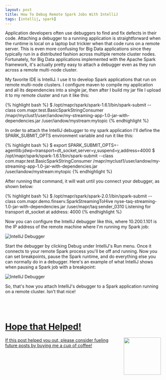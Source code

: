 ```yaml
---
layout: post
title: How To Debug Remote Spark Jobs With IntelliJ
tags: [intellij, spark]
---
```


Application developers often use debuggers to find and fix defects in their code. Attaching a debugger to a running application is straightforward when the runtime is local on a laptop but trickier when that code runs on a remote server. This is even more confusing for Big Data applications since they typically run in a distributed fashion across multiple remote cluster nodes.  Fortunately, for Big Data applications implemented with the Apache Spark framework, it's actually pretty easy to attach a debugger even as they run across a remote multi-node cluster.

My favorite IDE is IntelliJ. I use it to develop Spark applications that run on remote multi-node clusters. I configure maven to compile my application and all its dependencies into a single jar, then after I build my jar file I upload it to my remote cluster and run it like this:

{% highlight bash %}
$ /opt/mapr/spark/spark-1.6.1/bin/spark-submit --class com.mapr.test.BasicSparkStringConsumer /mapr/myclust1/user/iandow/my-streaming-app-1.0-jar-with-dependencies.jar /user/iandow/mystream:mytopic
{% endhighlight %}

In order to attach the IntelliJ debugger to my spark application I'll define the SPARK_SUBMIT_OPTS environment variable and run it like this:

{% highlight bash %}
$ export SPARK_SUBMIT_OPTS=-agentlib:jdwp=transport=dt_socket,server=y,suspend=y,address=4000
$ /opt/mapr/spark/spark-1.6.1/bin/spark-submit --class com.mapr.test.BasicSparkStringConsumer /mapr/myclust1/user/iandow/my-streaming-app-1.0-jar-with-dependencies.jar /user/iandow/mystream:mytopic
{% endhighlight %}

After running that command, it will wait until you connect your debugger, as shown below:

{% highlight bash %}
$ /opt/mapr/spark/spark-2.0.1/bin/spark-submit --class com.mapr.demo.finserv.SparkStreamingToHive nyse-taq-streaming-1.0-jar-with-dependencies.jar /user/mapr/taq:sender_0310
Listening for transport dt_socket at address: 4000
{% endhighlight %}

Now you can configure the IntelliJ debugger like this, where 10.200.1.101 is the IP address of the remote machine where I'm running my Spark job:

![IntelliJ Debugger](http://iandow.github.io/img/IntelliJ%20debug%20config.png)

Start the debugger by clicking Debug under IntelliJ's Run menu. Once it connects to your remote Spark process you'll be off and running. Now you can set breakpoints, pause the Spark runtime, and do everything else you can normally do in a debugger.  Here's an example of what IntelliJ shows when pausing a Spark job with a breakpoint:

![IntelliJ Debugger](http://iandow.github.io/img/IntelliJ_debugger.png)

So, that's how you attach IntelliJ's debugger to a Spark application running on a remote cluster. Isn't that nice!

<br><br>
<div class="main-explain-area padding-override jumbotron">
  <a href="https://www.paypal.me/iandownard" title="PayPal donation" target="_blank">
  <h1>Hope that Helped!</h1>
  <img src="http://iandow.github.io/img/starbucks_coffee_cup.png" width="120" style="margin-left: 15px" align="right">
  <p class="margin-override font-override">
    If this post helped you out, please consider fueling future posts by buying me a cup of coffee!</p>
  </a>
  <br>
</div>